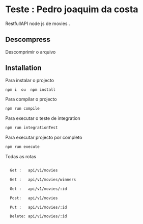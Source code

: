 # Teste :  Pedro joaquim da costa

RestfullAPI  node js de movies .


## Descompress
Descomprimir o arquivo 


## Installation

Para instalar o projecto 

```bash
npm i  ou  npm install
```
Para compilar o projecto 

```bash
npm run compile
```


Para executar o teste de integration

```bash
npm run integrationTest
```

Para executar  projecto por completo

```bash
npm run execute
```


Todas as rotas 

```bash

  Get :   api/v1/movies

  Get :   api/v1/movies/winners

  Get :   api/v1/movies/:id

  Post:   api/v1/movies

  Put :   api/v1/movies/:id

  Delete: api/v1/movies/:id


```

